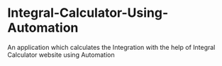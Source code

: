# Integral-Calculator-Using-Automation
An application which calculates the Integration with the help of Integral Calculator website using Automation
